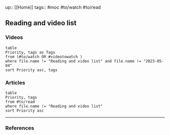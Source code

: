 up:: [[Home]]
tags:: #moc #to/watch #to/read

## Reading and video list

### Videos

```dataview
table
Priority, tags as Tags
from (#to/watch OR #videotowatch )
where file.name != "Reading and video list" and file.name != "2023-05-04"
sort Priority asc, tags
```

### Articles

```dataview
table
Priority, tags
from #to/read
where file.name != "Reading and video list"
sort Priority asc
```

---

### References